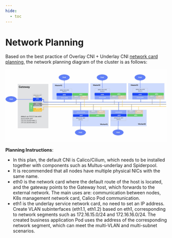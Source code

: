 ```yaml
---
hide:
  - toc
---
```


# Network Planning

Based on the best practice of Overlay CNI + Underlay CNI [network card planning](./ethplan.md), the network planning diagram of the cluster is as follows:

![Network Plan](../images/networkplan.jpg)

**Planning Instructions**:

- In this plan, the default CNI is Calico/Cilium, which needs to be installed together with components such as Multus-underlay and Spiderpool.
- It is recommended that all nodes have multiple physical NICs with the same name.
- eth0 is the network card where the default route of the host is located, and the gateway points to the Gateway host, which forwards to the external network.
   The main uses are: communication between nodes, K8s management network card, Calico Pod communication.
- eth1 is the underlay service network card, no need to set an IP address.
   Create VLAN subinterfaces (eth1.1, eth1.2) based on eth1, corresponding to network segments such as 172.16.15.0/24 and 172.16.16.0/24.
   The created business application Pod uses the address of the corresponding network segment, which can meet the multi-VLAN and multi-subnet scenarios.